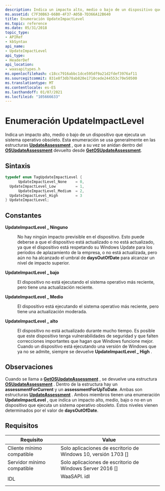 ```yaml
---
description: Indica un impacto alto, medio o bajo de un dispositivo que ejecuta un sistema operativo obsoleto.
ms.assetid: C7F30B63-66B0-4F37-A05B-7D366A12B640
title: Enumeración UpdateImpactLevel
ms.topic: reference
ms.date: 05/31/2018
topic_type:
- APIRef
- kbSyntax
api_name:
- UpdateImpactLevel
api_type:
- HeaderDef
api_location:
- waasapitypes.h
ms.openlocfilehash: c18cc7916abbc1dce595df9a21d2fdef3976af11
ms.sourcegitcommit: 831e8f3db78ab820e1710cede244553c70e50500
ms.translationtype: MT
ms.contentlocale: es-ES
ms.lasthandoff: 01/07/2021
ms.locfileid: "105666633"
---
```

# <a name="updateimpactlevel-enumeration"></a>Enumeración UpdateImpactLevel

Indica un impacto alto, medio o bajo de un dispositivo que ejecuta un sistema operativo obsoleto. Esta enumeración se usa generalmente en las estructuras [**UpdateAssessment**](/windows/win32/api/waasapitypes/ns-waasapitypes-updateassessment) , que a su vez se anidan dentro del [**OSUpdateAssessment**](/windows/win32/api/waasapitypes/ns-waasapitypes-osupdateassessment) devuelto desde [**GetOSUpdateAssessment**](/windows/desktop/api/waasapi/nf-waasapi-iwaasassessor-getosupdateassessment).

## <a name="syntax"></a>Sintaxis


```C++
typedef enum TagUpdateImpactLevel { 
      UpdateImpactLevel_None    = 0,
  UpdateImpactLevel_Low         = 1,
      UpdateImpactLevel_Medium  = 2,
  UpdateImpactLevel_High        = 3
} UpdateImpactLevel;
```



## <a name="constants"></a>Constantes

<dl> <dt>

<span id="____UpdateImpactLevel_None"></span><span id="____updateimpactlevel_none"></span><span id="____UPDATEIMPACTLEVEL_NONE"></span>**UpdateImpactLevel \_ Ninguno**
</dt> <dd>

No hay ningún impacto previsible en el dispositivo. Esto puede deberse a que el dispositivo está actualizado o no está actualizado, ya que el dispositivo está respetando su Windows Update para los períodos de aplazamiento de la empresa, o no está actualizada, pero aún no ha alcanzado el umbral de **daysOutOfDate** para alcanzar un nivel de impacto superior.

</dd> <dt>

<span id="UpdateImpactLevel_Low"></span><span id="updateimpactlevel_low"></span><span id="UPDATEIMPACTLEVEL_LOW"></span>**UpdateImpactLevel \_ bajo**
</dt> <dd>

El dispositivo no está ejecutando el sistema operativo más reciente, pero tiene una actualización reciente.

</dd> <dt>

<span id="____UpdateImpactLevel_Medium"></span><span id="____updateimpactlevel_medium"></span><span id="____UPDATEIMPACTLEVEL_MEDIUM"></span>**UpdateImpactLevel \_ Medio**
</dt> <dd>

El dispositivo está ejecutando el sistema operativo más reciente, pero tiene una actualización moderada.

</dd> <dt>

<span id="UpdateImpactLevel_High"></span><span id="updateimpactlevel_high"></span><span id="UPDATEIMPACTLEVEL_HIGH"></span>**UpdateImpactLevel \_ alto**
</dt> <dd>

El dispositivo no está actualizado durante mucho tiempo. Es posible que este dispositivo tenga vulnerabilidades de seguridad y que falten correcciones importantes que hagan que Windows funcione mejor. Cuando un dispositivo está ejecutando una versión de Windows que ya no se admite, siempre se devuelve **UpdateImpactLevel \_ High** .

</dd> </dl>

## <a name="remarks"></a>Observaciones

Cuando se llama a [**GetOSUpdateAssessment**](/windows/desktop/api/waasapi/nf-waasapi-iwaasassessor-getosupdateassessment) , se devuelve una estructura [**OSUpdateAssessment**](/windows/win32/api/waasapitypes/ns-waasapitypes-osupdateassessment) . Dentro de la estructura hay un **assessmentForCurrent** y un **assessmentForUpToDate**. Ambas son estructuras [**UpdateAssessment**](/windows/win32/api/waasapitypes/ns-waasapitypes-updateassessment) . Ambos miembros tienen una enumeración **UpdateImpactLevel** , que indica un impacto alto, medio, bajo o no en un dispositivo que ejecuta un sistema operativo obsoleto. Estos niveles vienen determinados por el valor de **daysOutOfDate**.

## <a name="requirements"></a>Requisitos



| Requisito | Value |
|-------------------------------------|----------------------------------------------------------------------------------------|
| Cliente mínimo compatible<br/> | Solo aplicaciones de escritorio de Windows 10, versión 1703 \[\]<br/>                              |
| Servidor mínimo compatible<br/> | Solo aplicaciones de escritorio de Windows Server 2016 \[\]<br/>                                   |
| IDL<br/>                      | <dl> <dt>WaaSAPI. idl</dt> </dl> |



 

 




